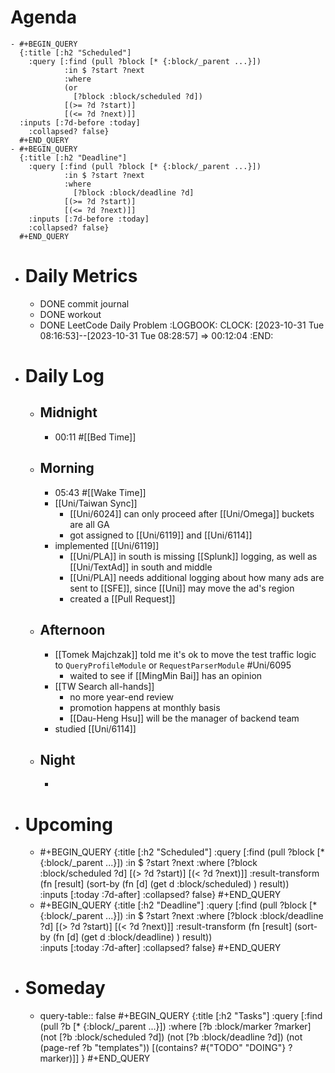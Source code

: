 # Agenda
	- #+BEGIN_QUERY
	  {:title [:h2 "Scheduled"]
	    :query [:find (pull ?block [* {:block/_parent ...}])
	            :in $ ?start ?next
	            :where
	            (or
	              [?block :block/scheduled ?d])
	            [(>= ?d ?start)]
	            [(<= ?d ?next)]]
	  :inputs [:7d-before :today]
	    :collapsed? false}
	  #+END_QUERY
	- #+BEGIN_QUERY
	  {:title [:h2 "Deadline"]
	    :query [:find (pull ?block [* {:block/_parent ...}])
	            :in $ ?start ?next
	            :where
	              [?block :block/deadline ?d]
	            [(>= ?d ?start)]
	            [(<= ?d ?next)]]
	    :inputs [:7d-before :today]
	    :collapsed? false}
	  #+END_QUERY
- # Daily Metrics
	- DONE commit journal
	- DONE workout
	- DONE LeetCode Daily Problem
	  :LOGBOOK:
	  CLOCK: [2023-10-31 Tue 08:16:53]--[2023-10-31 Tue 08:28:57] =>  00:12:04
	  :END:
- # Daily Log
	- ## Midnight
		- 00:11 #[[Bed Time]]
	- ## Morning
		- 05:43 #[[Wake Time]]
		- [[Uni/Taiwan Sync]]
			- [[Uni/6024]] can only proceed after [[Uni/Omega]] buckets are all GA
			- got assigned to [[Uni/6119]] and [[Uni/6114]]
		- implemented [[Uni/6119]]
			- [[Uni/PLA]] in south is missing [[Splunk]] logging, as well as [[Uni/TextAd]] in south and middle
			- [[Uni/PLA]] needs additional logging about how many ads are sent to [[SFE]], since [[Uni]] may move the ad's region
			- created a [[Pull Request]]
	- ## Afternoon
		- [[Tomek Majchzak]] told me it's ok to move the test traffic logic to `QueryProfileModule` or `RequestParserModule` #Uni/6095
			- waited to see if [[MingMin Bai]] has an opinion
		- [[TW Search all-hands]]
			- no more year-end review
			- promotion happens at monthly basis
			- [[Dau-Heng Hsu]] will be the manager of backend team
		- studied [[Uni/6114]]
	- ## Night
		-
- # Upcoming
	- #+BEGIN_QUERY
	  {:title [:h2 "Scheduled"]
	    :query [:find (pull ?block [* {:block/_parent ...}])
	            :in $ ?start ?next
	            :where
	              [?block :block/scheduled ?d]
	            [(> ?d ?start)]
	            [(< ?d ?next)]]
	  :result-transform (fn [result]
	                          (sort-by (fn [d]
	                                     (get d :block/scheduled) ) result))    
	  :inputs [:today :7d-after]
	    :collapsed? false}
	  #+END_QUERY
	- #+BEGIN_QUERY
	  {:title [:h2 "Deadline"]
	    :query [:find (pull ?block [* {:block/_parent ...}])
	            :in $ ?start ?next
	            :where
	              [?block :block/deadline ?d]
	            [(> ?d ?start)]
	            [(< ?d ?next)]]
	  :result-transform (fn [result]
	                          (sort-by (fn [d]
	                                     (get d :block/deadline) ) result))    
	  :inputs [:today :7d-after]
	    :collapsed? false}
	  #+END_QUERY
- # Someday
	- query-table:: false
	  #+BEGIN_QUERY
	  {:title [:h2 "Tasks"]
	   :query [:find (pull ?b [* {:block/_parent ...}])
	          :where
	          [?b :block/marker ?marker]
	          (not [?b :block/scheduled ?d])
	          (not [?b :block/deadline ?d])
	  (not (page-ref ?b "templates"))
	          [(contains? #{"TODO" "DOING"} ?marker)]]
	  }
	  #+END_QUERY